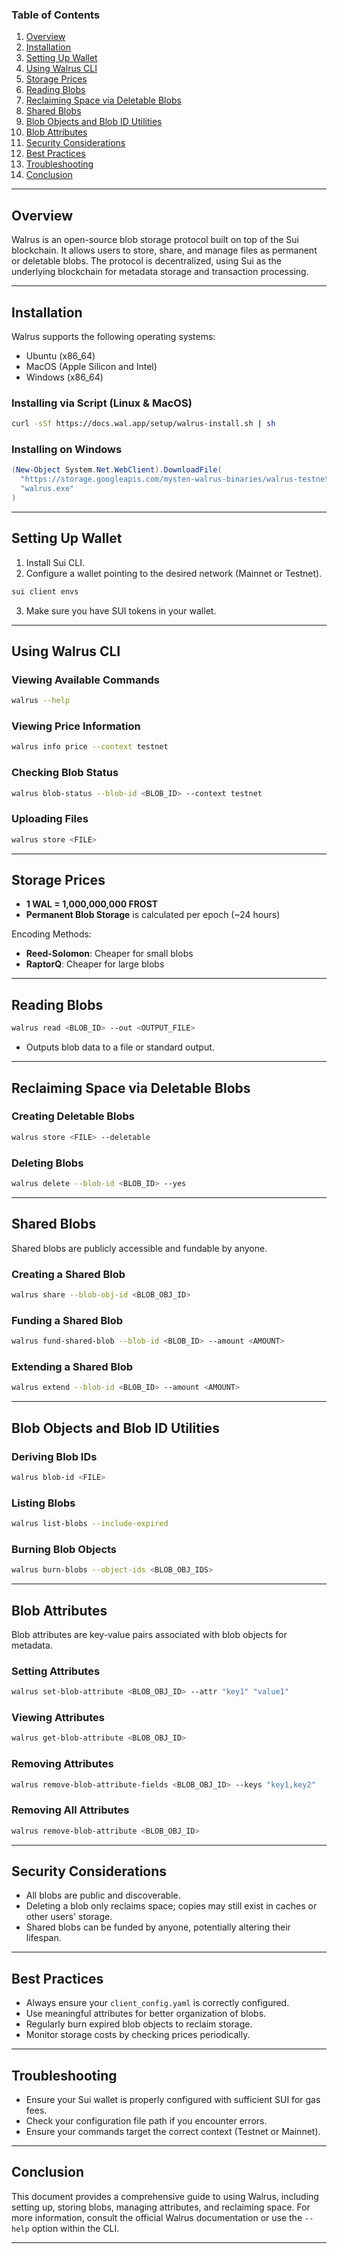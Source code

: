 
### Table of Contents

1. [Overview](#overview)
2. [Installation](#installation)
3. [Setting Up Wallet](#setting-up-wallet)
4. [Using Walrus CLI](#using-walrus-cli)
5. [Storage Prices](#storage-prices)
6. [Reading Blobs](#reading-blobs)
7. [Reclaiming Space via Deletable Blobs](#reclaiming-space-via-deletable-blobs)
8. [Shared Blobs](#shared-blobs)
9. [Blob Objects and Blob ID Utilities](#blob-objects-and-blob-id-utilities)
10. [Blob Attributes](#blob-attributes)
11. [Security Considerations](#security-considerations)
12. [Best Practices](#best-practices)
13. [Troubleshooting](#troubleshooting)
14. [Conclusion](#conclusion)

---

## Overview

Walrus is an open-source blob storage protocol built on top of the Sui blockchain. It allows users to store, share, and manage files as permanent or deletable blobs. The protocol is decentralized, using Sui as the underlying blockchain for metadata storage and transaction processing.

---

## Installation

Walrus supports the following operating systems:

- Ubuntu (x86\_64)
- MacOS (Apple Silicon and Intel)
- Windows (x86\_64)

### Installing via Script (Linux & MacOS)

```sh
curl -sSf https://docs.wal.app/setup/walrus-install.sh | sh
```

### Installing on Windows

```powershell
(New-Object System.Net.WebClient).DownloadFile(
  "https://storage.googleapis.com/mysten-walrus-binaries/walrus-testnet-latest-windows-x86_64.exe",
  "walrus.exe"
)
```

---

## Setting Up Wallet

1. Install Sui CLI.
2. Configure a wallet pointing to the desired network (Mainnet or Testnet).

```sh
sui client envs
```

3. Make sure you have SUI tokens in your wallet.

---

## Using Walrus CLI

### Viewing Available Commands

```sh
walrus --help
```

### Viewing Price Information

```sh
walrus info price --context testnet
```

### Checking Blob Status

```sh
walrus blob-status --blob-id <BLOB_ID> --context testnet
```

### Uploading Files

```sh
walrus store <FILE>
```

---

## Storage Prices

- **1 WAL = 1,000,000,000 FROST**
- **Permanent Blob Storage** is calculated per epoch (\~24 hours)

Encoding Methods:

- **Reed-Solomon**: Cheaper for small blobs
- **RaptorQ**: Cheaper for large blobs

---

## Reading Blobs

```sh
walrus read <BLOB_ID> --out <OUTPUT_FILE>
```

- Outputs blob data to a file or standard output.

---

## Reclaiming Space via Deletable Blobs

### Creating Deletable Blobs

```sh
walrus store <FILE> --deletable
```

### Deleting Blobs

```sh
walrus delete --blob-id <BLOB_ID> --yes
```

---

## Shared Blobs

Shared blobs are publicly accessible and fundable by anyone.

### Creating a Shared Blob

```sh
walrus share --blob-obj-id <BLOB_OBJ_ID>
```

### Funding a Shared Blob

```sh
walrus fund-shared-blob --blob-id <BLOB_ID> --amount <AMOUNT>
```

### Extending a Shared Blob

```sh
walrus extend --blob-id <BLOB_ID> --amount <AMOUNT>
```

---

## Blob Objects and Blob ID Utilities

### Deriving Blob IDs

```sh
walrus blob-id <FILE>
```

### Listing Blobs

```sh
walrus list-blobs --include-expired
```

### Burning Blob Objects

```sh
walrus burn-blobs --object-ids <BLOB_OBJ_IDS>
```

---

## Blob Attributes

Blob attributes are key-value pairs associated with blob objects for metadata.

### Setting Attributes

```sh
walrus set-blob-attribute <BLOB_OBJ_ID> --attr "key1" "value1"
```

### Viewing Attributes

```sh
walrus get-blob-attribute <BLOB_OBJ_ID>
```

### Removing Attributes

```sh
walrus remove-blob-attribute-fields <BLOB_OBJ_ID> --keys "key1,key2"
```

### Removing All Attributes

```sh
walrus remove-blob-attribute <BLOB_OBJ_ID>
```

---

## Security Considerations

- All blobs are public and discoverable.
- Deleting a blob only reclaims space; copies may still exist in caches or other users' storage.
- Shared blobs can be funded by anyone, potentially altering their lifespan.

---

## Best Practices

- Always ensure your `client_config.yaml` is correctly configured.
- Use meaningful attributes for better organization of blobs.
- Regularly burn expired blob objects to reclaim storage.
- Monitor storage costs by checking prices periodically.

---

## Troubleshooting

- Ensure your Sui wallet is properly configured with sufficient SUI for gas fees.
- Check your configuration file path if you encounter errors.
- Ensure your commands target the correct context (Testnet or Mainnet).

---

## Conclusion

This document provides a comprehensive guide to using Walrus, including setting up, storing blobs, managing attributes, and reclaiming space. For more information, consult the official Walrus documentation or use the `--help` option within the CLI.

---

